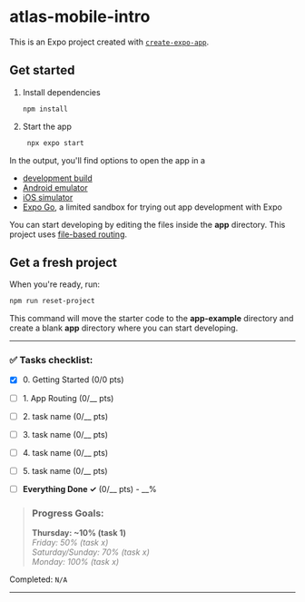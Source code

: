 # atlas-mobile-intro

This is an Expo project created with [`create-expo-app`](https://www.npmjs.com/package/create-expo-app).

## Get started

1. Install dependencies

   ```bash
   npm install
   ```

2. Start the app

   ```bash
    npx expo start
   ```

In the output, you'll find options to open the app in a

- [development build](https://docs.expo.dev/develop/development-builds/introduction/)
- [Android emulator](https://docs.expo.dev/workflow/android-studio-emulator/)
- [iOS simulator](https://docs.expo.dev/workflow/ios-simulator/)
- [Expo Go](https://expo.dev/go), a limited sandbox for trying out app development with Expo

You can start developing by editing the files inside the **app** directory. This project uses [file-based routing](https://docs.expo.dev/router/introduction).

## Get a fresh project

When you're ready, run:

```bash
npm run reset-project
```

This command will move the starter code to the **app-example** directory and create a blank **app** directory where you can start developing.

----

### ✅ Tasks checklist:
- [X] ​0. Getting Started (0/0 pts)
- [ ] ​1. App Routing (0/__ pts)
- [ ] ​2. task name (0/__ pts)
- [ ] ​3. task name (0/__ pts)
- [ ] ​4. task name (0/__ pts)
- [ ] ​5. task name (0/__ pts)


- [ ] **Everything Done ✓** (0/__ pts) - __%

>### Progress Goals:
><strong>Thursday: ~10% (task 1)</strong>  
<em style="color: gray">Friday: 50% (task x)</em>  
<em style="color: gray">Saturday/Sunday: 70% (task x)</em>  
<em style="color: gray">Monday: 100% (task x)</em>

Completed: `N/A`

---